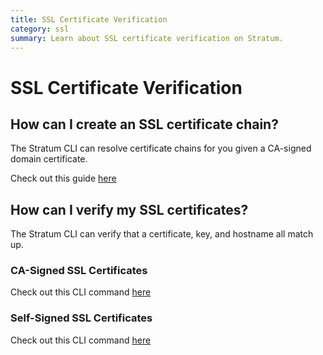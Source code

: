 ```yaml
---
title: SSL Certificate Verification
category: ssl
summary: Learn about SSL certificate verification on Stratum.
---
```


# SSL Certificate Verification

## How can I create an SSL certificate chain?

The Stratum CLI can resolve certificate chains for you given a CA-signed domain certificate.

Check out this guide [here](https://resources.catalyze.io/stratum/articles/guides/self-service-SSL)

## How can I verify my SSL certificates?

The Stratum CLI can verify that a certificate, key, and hostname all match up.

### CA-Signed SSL Certificates

Check out this CLI command [here](https://resources.catalyze.io/paas/paas-cli-reference/ssl-verify/)

### Self-Signed SSL Certificates

Check out this CLI command [here](https://resources.catalyze.io/paas/paas-cli-reference/ssl-verify/)
